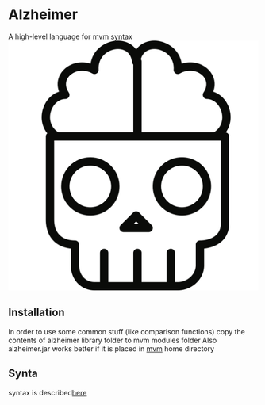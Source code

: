 # Alzheimer
A high-level language for [mvm](https://github.com/marasm-group/mvm)
[syntax](https://raw.githubusercontent.com/marasm-group/Alzheimer/master/SYNTAX.txt)
![Logo](https://raw.githubusercontent.com/marasm-group/Alzheimer/master/logo.png)

## Installation ##

In order to use some common stuff (like comparison functions) copy the contents of alzheimer library folder to mvm modules folder
Also alzheimer.jar works better if it is placed in [mvm](https://github.com/marasm-group/mvm) home directory

## Synta ##
syntax is described[here](https://raw.githubusercontent.com/marasm-group/Alzheimer/master/SYNTAX.txt)
